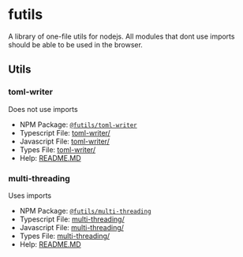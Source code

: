 # futils

A library of one-file utils for nodejs. All modules that dont use imports should be able to be used in the browser.

## Utils

### toml-writer

Does not use imports

- NPM Package: [`@futils/toml-writer`](https://npmjs.com/@futils/toml-writer)
- Typescript File: [toml-writer/](./toml-writer/index.ts)
- Javascript File: [toml-writer/](./toml-writer/index.js)
- Types File: [toml-writer/](./toml-writer/index.d.ts)
- Help: [README.MD](./toml-writer/README.MD)

### multi-threading

Uses imports

- NPM Package: [`@futils/multi-threading`](https://npmjs.com/@futils/multi-threading)
- Typescript File: [multi-threading/](./multi-threading/index.ts)
- Javascript File: [multi-threading/](./multi-threading/index.js)
- Types File: [multi-threading/](./multi-threading/index.d.ts)
- Help: [README.MD](./multi-threading/README.MD)